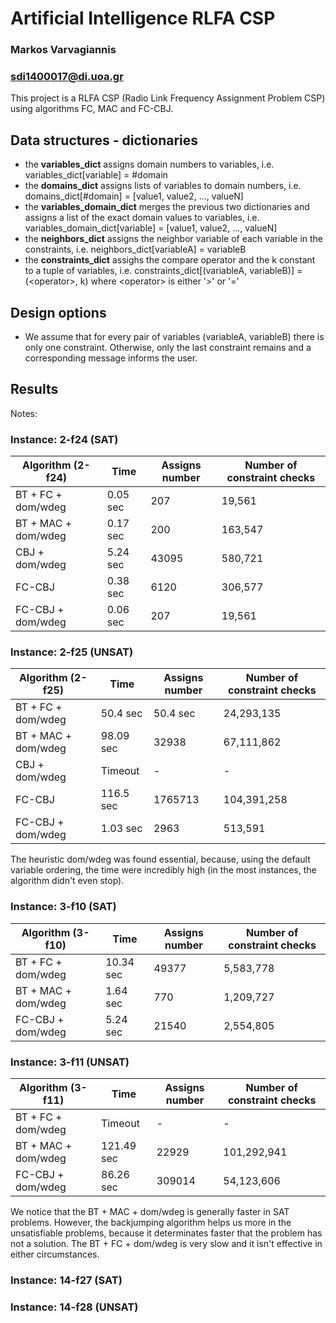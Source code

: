 # Artificial Intelligence RLFA CSP

### Markos Varvagiannis

### sdi1400017@di.uoa.gr


This project is a RLFA CSP (Radio Link Frequency Assignment Problem CSP) using algorithms FC, MAC and FC-CBJ.

## Data structures - dictionaries

- the **variables_dict** assigns domain numbers to variables, i.e. variables_dict[variable] = #domain
- the **domains_dict** assigns lists of variables to domain numbers, i.e. domains_dict[#domain] = [value1, value2, ..., valueN]
- the **variables_domain_dict** merges the previous two dictionaries and assigns a list of the exact domain values to variables, i.e. variables_domain_dict[variable] = [value1, value2, ..., valueN]
- the **neighbors_dict** assigns the neighbor variable of each variable in the constraints, i.e. neighbors_dict[variableA] = variableB
- the **constraints_dict** assighs the compare operator and the k constant to a tuple of variables, i.e. constraints_dict[(variableA, variableB)] = (\<operator>, k) where \<operator> is either '>' or '='

## Design options
- We assume that for every pair of variables (variableA, variableB) there is only one constraint. Otherwise, only the last constraint remains and a corresponding message informs the user.

## Results

Notes: 


### Instance: 2-f24 (SAT)
| Algorithm (2-f24)   | Time     | Assigns number | Number of constraint checks |
|---------------------|----------|----------------|-----------------------------|
| BT + FC + dom/wdeg  | 0.05 sec | 207            | 19,561                      |
| BT + MAC + dom/wdeg | 0.17 sec | 200            | 163,547                     |
| CBJ + dom/wdeg      | 5.24 sec | 43095          | 580,721                     |
| FC-CBJ              | 0.38 sec | 6120           | 306,577                     |
| FC-CBJ + dom/wdeg   | 0.06 sec | 207            | 19,561                      |

### Instance: 2-f25 (UNSAT)
| Algorithm (2-f25)   | Time      | Assigns number | Number of constraint checks |
|---------------------|-----------|----------------|-----------------------------|
| BT + FC + dom/wdeg  | 50.4 sec  | 50.4 sec       | 24,293,135                  |
| BT + MAC + dom/wdeg | 98.09 sec | 32938          | 67,111,862                  |
| CBJ + dom/wdeg      | Timeout   | -              | -                           |
| FC-CBJ              | 116.5 sec | 1765713        | 104,391,258                 |
| FC-CBJ + dom/wdeg   | 1.03 sec  | 2963           | 513,591                     |

The heuristic dom/wdeg was found essential, because, using the default variable ordering, the time were incredibly high (in the most instances, the algorithm didn't even stop).


### Instance: 3-f10 (SAT)
| Algorithm (3-f10)   | Time      | Assigns number | Number of constraint checks |
|---------------------|-----------|----------------|-----------------------------|
| BT + FC + dom/wdeg  | 10.34 sec | 49377          | 5,583,778                   |
| BT + MAC + dom/wdeg | 1.64 sec  | 770            | 1,209,727                   |
| FC-CBJ + dom/wdeg   | 5.24 sec  | 21540          | 2,554,805                   |

### Instance: 3-f11 (UNSAT)

| Algorithm (3-f11)   | Time       | Assigns number | Number of constraint checks |
|---------------------|------------|----------------|-----------------------------|
| BT + FC + dom/wdeg  | Timeout    | -              | -                           |
| BT + MAC + dom/wdeg | 121.49 sec | 22929          | 101,292,941                 |
| FC-CBJ + dom/wdeg   | 86.26 sec  | 309014         | 54,123,606                  |

We notice that the BT + MAC + dom/wdeg is generally faster in SAT problems. However, the backjumping algorithm helps us more in the unsatisfiable problems, because it determinates faster that the problem has not a solution. The BT + FC + dom/wdeg is very slow and it isn't effective in either circumstances.

### Instance: 14-f27 (SAT)


### Instance: 14-f28 (UNSAT)





